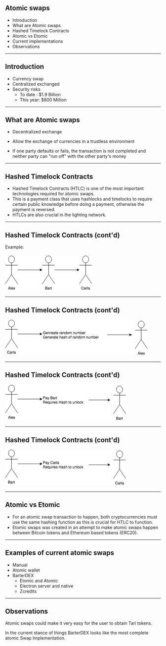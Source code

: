 ## Atomic swaps

- Introduction
- What are Atomic swaps
- Hashed Timelock Contracts
- Atomic vs Etomic
- Current implementations
- Observations

---

## Introduction

- Currency swap
- Centralized exchanged
- Security risks
  - To date : $1.9 Billion 
  - This year: $800 Million

---

## What are Atomic swaps

- Decentralized exchange

- Allow the exchange of currencies in a trustless environment
- If one party defaults or fails, the transaction is not completed and neither party can "run off" with the other party's money

---

## Hashed Timelock Contracts

- Hashed Timelock Contracts (HTLC) is one of the most important technologies required for atomic swaps. 
- This is a payment class that uses hashlocks and timelocks to require certain public knowledge before doing a payment, otherwise the payment is reversed. 
- HTLCs are also crucial in the lighting network.

---

## Hashed Timelock Contracts (cont'd)

Example:

#### ![Characters](https://raw.githubusercontent.com/tari-labs/tari-university/SW-atamicSwaps/AtomicSwaps/sources/Characters.png)

---

## Hashed Timelock Contracts (cont'd)

#### ![Char-1](https://raw.githubusercontent.com/tari-labs/tari-university/SW-atamicSwaps/AtomicSwaps/sources/Char-1.png)

---

## Hashed Timelock Contracts (cont'd)

#### ![Char-2](https://raw.githubusercontent.com/tari-labs/tari-university/SW-atamicSwaps/AtomicSwaps/sources/Char-2.png)

---

## Hashed Timelock Contracts (cont'd)

#### ![Char-3](https://raw.githubusercontent.com/tari-labs/tari-university/SW-atamicSwaps/AtomicSwaps/sources/Char-3.png)

---

## Atomic vs Etomic

- For an atomic swap transaction to happen, both cryptocurrencies must use the same hashing function as this is crucial for HTLC to function. 
- Etomic swaps was created in an attempt to make atomic swaps happen between Bitcoin tokens and Ethereum based tokens (ERC20).

---

## Examples of current atomic swaps

- Manual
- Atomic wallet
- BarterDEX
  - Etomic and Atomic
  - Electron server and native
  - Zcredits

---

## Observations

Atomic swaps could make it very easy for the user to obtain Tari tokens. 

In the current stance of things BarterDEX looks like the most complete atomic Swap Implementation. 

